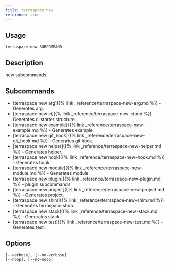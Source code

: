 ```yaml
---
title: terraspace new
reference: true
---
```


## Usage

    terraspace new SUBCOMMAND

## Description

new subcommands

## Subcommands

* [terraspace new arg]({% link _reference/terraspace-new-arg.md %}) - Generates arg.
* [terraspace new ci]({% link _reference/terraspace-new-ci.md %}) - Generates ci starter structure.
* [terraspace new example]({% link _reference/terraspace-new-example.md %}) - Generates example.
* [terraspace new git_hook]({% link _reference/terraspace-new-git_hook.md %}) - Generates git hook.
* [terraspace new helper]({% link _reference/terraspace-new-helper.md %}) - Generates helper.
* [terraspace new hook]({% link _reference/terraspace-new-hook.md %}) - Generates hook.
* [terraspace new module]({% link _reference/terraspace-new-module.md %}) - Generates module.
* [terraspace new plugin]({% link _reference/terraspace-new-plugin.md %}) - plugin subcommands
* [terraspace new project]({% link _reference/terraspace-new-project.md %}) - Generates project.
* [terraspace new shim]({% link _reference/terraspace-new-shim.md %}) - Generates terraspace shim.
* [terraspace new stack]({% link _reference/terraspace-new-stack.md %}) - Generates stack.
* [terraspace new test]({% link _reference/terraspace-new-test.md %}) - Generates test.

## Options

```
[--verbose], [--no-verbose]  
[--noop], [--no-noop]        
```

